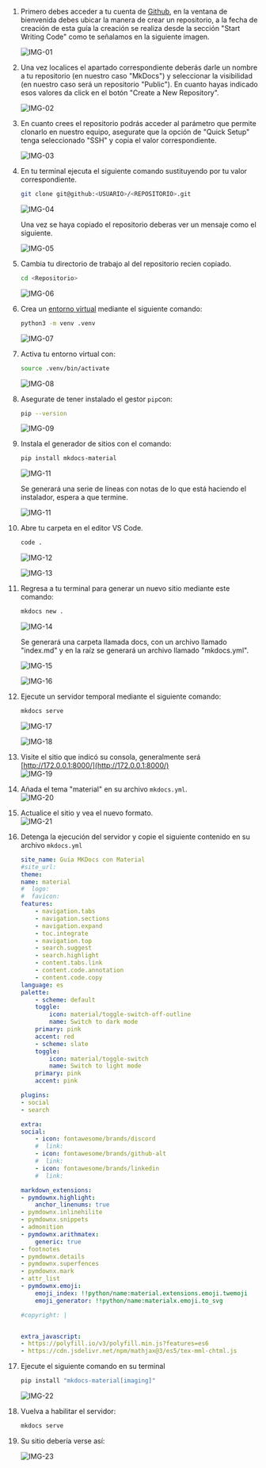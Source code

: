 1. Primero debes acceder a tu cuenta de [Github](https://github.com/login), en la ventana de bienvenida debes ubicar la manera de crear un repositorio, a la fecha de creación de esta guía la creación se realiza desde la sección "Start Writing Code" como te señalamos en la siguiente imagen. 

    ![IMG-01](./assets/01.png)

2. Una vez localices el apartado correspondiente deberás darle un nombre a tu repositorio (en nuestro caso "MkDocs") y seleccionar la visibilidad (en nuestro caso será un repositorio "Public"). En cuanto hayas indicado esos valores da click en el botón "Create a New Repository".

    ![IMG-02](./assets/02.png)

3. En cuanto crees el repositorio podrás acceder al parámetro que permite clonarlo en nuestro equipo, asegurate que la opción de "Quick Setup" tenga seleccionado "SSH" y copia el valor correspondiente. 

    ![IMG-03](./assets/03.png)

4. En tu terminal ejecuta el siguiente comando sustituyendo por tu valor correspondiente.
    ```BASH
    git clone git@github:<USUARIO>/<REPOSITORIO>.git
    ```
    
    ![IMG-04](./assets/04.png)

    Una vez se haya copiado el repositorio deberas ver un mensaje como el siguiente.

    ![IMG-05](./assets/05.png)

5. Cambia tu directorio de trabajo al del repositorio recien copiado.
    ```BASH
    cd <Repositorio>
    ```
    ![IMG-06](./assets/06.png)


6. Crea un [entorno virtual](https://docs.python.org/es/3/tutorial/venv.html) mediante el siguiente comando:

    ```BASH
    python3 -m venv .venv
    ```
    ![IMG-07](./assets/07.png)

7. Activa tu entorno virtual con:
    ```BASH
    source .venv/bin/activate
    ```
    ![IMG-08](./assets/08.png)

8. Asegurate de tener instalado el gestor `pip`con:
    ```BASH
    pip --version
    ```    
    ![IMG-09](./assets/09.png)

9. Instala el generador de sitios con el comando:
    ```BASH
    pip install mkdocs-material
    ```    
    ![IMG-11](./assets/10.png)

    Se generará una serie de líneas con notas de lo que está haciendo el instalador, espera a que termine. 

    ![IMG-11](./assets/11.png)

10. Abre tu carpeta en el editor VS Code.

    ```BASH
    code .
    ```
    ![IMG-12](./assets/12.png)
        
    ![IMG-13](./assets/13.png)

11. Regresa a tu terminal para generar un nuevo sitio mediante este comando:
    ```BASH
    mkdocs new .
    ```
    ![IMG-14](./assets/14.png)

    Se generará una carpeta llamada docs, con un archivo llamado "index.md" y en la raíz se generará un archivo llamado "mkdocs.yml".

    ![IMG-15](./assets/15.png)

    ![IMG-16](./assets/16.png)
    
12. Ejecute un servidor temporal mediante el siguiente comando:
    ```BASH
    mkdocs serve
    ```    
    ![IMG-17](./assets/17.png)
        
    ![IMG-18](./assets/18.png)

13. Visite el sitio que indicó su consola, generalmente será [http://172.0.0.1:8000/](http://172.0.0.1:8000/)    
    ![IMG-19](./assets/19.png)
14. Añada el tema "material" en su archivo `mkdocs.yml`.    
    ![IMG-20](./assets/20.png)
15. Actualice el sitio y vea el nuevo formato.    
    ![IMG-21](./assets/21.png)

16. Detenga la ejecución del servidor y copie el siguiente contenido en su archivo `mkdocs.yml`

    ```YAML
    site_name: Guía MKDocs con Material
    #site_url: 
    theme:
    name: material
    #  logo: 
    #  favicon: 
    features:
        - navigation.tabs
        - navigation.sections
        - navigation.expand
        - toc.integrate
        - navigation.top
        - search.suggest
        - search.highlight
        - content.tabs.link
        - content.code.annotation
        - content.code.copy
    language: es
    palette:
        - scheme: default
        toggle:
            icon: material/toggle-switch-off-outline 
            name: Switch to dark mode
        primary: pink
        accent: red 
        - scheme: slate 
        toggle:
            icon: material/toggle-switch
            name: Switch to light mode    
        primary: pink
        accent: pink

    plugins:
    - social
    - search

    extra:
    social:
        - icon: fontawesome/brands/discord
        #  link: 
        - icon: fontawesome/brands/github-alt
        #  link: 
        - icon: fontawesome/brands/linkedin
        #  link: 

    markdown_extensions:
    - pymdownx.highlight:
        anchor_linenums: true
    - pymdownx.inlinehilite
    - pymdownx.snippets
    - admonition
    - pymdownx.arithmatex:
        generic: true
    - footnotes
    - pymdownx.details
    - pymdownx.superfences
    - pymdownx.mark
    - attr_list
    - pymdownx.emoji:
        emoji_index: !!python/name:material.extensions.emoji.twemoji
        emoji_generator: !!python/name:materialx.emoji.to_svg

    #copyright: |
    

    extra_javascript:
    - https://polyfill.io/v3/polyfill.min.js?features=es6
    - https://cdn.jsdelivr.net/npm/mathjax@3/es5/tex-mml-chtml.js

    ```

17. Ejecute el siguiente comando en su terminal
    ```BASH
    pip install "mkdocs-material[imaging]"
    ```
    ![IMG-22](./assets/22.png)

18. Vuelva a habilitar el servidor:
    ```BASH
    mkdocs serve
    ```
19. Su sitio debería verse así:

    ![IMG-23](./assets/23.png)

